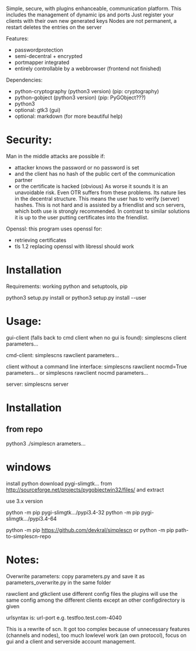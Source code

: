 Simple, secure, with plugins enhanceable, communication platform.
This includes the management of dynamic ips and ports
Just register your clients with their own new generated keys
Nodes are not permanent, a restart deletes the entries on the server

Features:
* passwordprotection
* semi-decentral + encrypted
* portmapper integrated
* entirely controllable by a webbrowser (frontend not finished)

Dependencies:
* python-cryptography (python3 version) (pip: cryptography)
* python-gobject (python3 version) (pip: PyGObject???)
* python3
* optional: gtk3 (gui)
* optional: markdown (for more beautiful help)

# Security:

Man in the middle attacks are possible if:
* attacker knows the password or no password is set
* and the client has no hash of the public cert of the communication partner
* or the certificate is hacked (obvious)
As worse it sounds it is an unavoidable risk. Even OTR suffers from these problems.
Its nature lies in the decentral structure.
This means the user has to verify (server) hashes. This is not hard and is assisted by a friendlist and scn servers, which both use is strongly recommended.
In contrast to similar solutions it is up to the user putting certificates into the friendlist.

Openssl:
this program uses openssl for:
* retrieving certificates
* tls 1.2
replacing openssl with libressl should work

# Installation
Requirements: working python and setuptools, pip

python3 setup.py install
or
python3 setup.py install --user

# Usage:

gui-client (falls back to cmd client when no gui is found):
simplescns client parameters...

cmd-client:
simplescns rawclient parameters...

client without a command line interface:
simplescns rawclient nocmd=True parameters...
or
simplescns rawclient nocmd parameters...

server:
simplescns server

# Installation
## from repo
python3 ./simplescn arameters...

# windows
install python
download pygi-slimgtk... from http://sourceforge.net/projects/pygobjectwin32/files/ and extract

use 3.x version

python -m pip pygi-slimgtk.../pypi3.4-32
python -m pip pygi-slimgtk.../pypi3.4-64

python -m pip https://github.com/devkral/simplescn
or
python -m pip path-to-simplescn-repo

# Notes:

Overwrite parameters:
copy parameters.py and save it as parameters_overwrite.py in the same folder

rawclient and gtkclient use different config files
the plugins will use the same config among the different clients except an other configdirectory is given

urlsyntax is:
url-port
e.g. testfoo.test.com-4040

This is a rewrite of scn.
It got too complex because of unnecessary features (channels and nodes), too much lowlevel work (an own protocol), focus on gui and a client and serverside account management.


